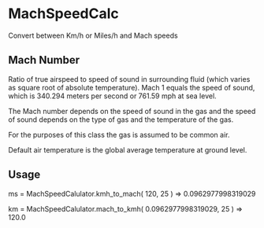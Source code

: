 # MachSpeedCalc

Convert between Km/h or Miles/h and Mach speeds

## Mach Number

  Ratio of true airspeed to speed of sound in surrounding fluid (which varies as square
  root of absolute temperature). Mach 1 equals the speed of sound, which is 340.294 meters
  per second or 761.59 mph at sea level.

  The Mach number depends on the speed of sound in the gas and the speed of sound depends
  on the type of gas and the temperature of the gas.

  For the purposes of this class the gas is assumed to be common air.

  Default air temperature is the global average temperature at ground level.

## Usage

  ms = MachSpeedCalulator.kmh_to_mach( 120, 25 )
  => 0.0962977998319029

  km = MachSpeedCalulator.mach_to_kmh( 0.0962977998319029, 25 )
  => 120.0
